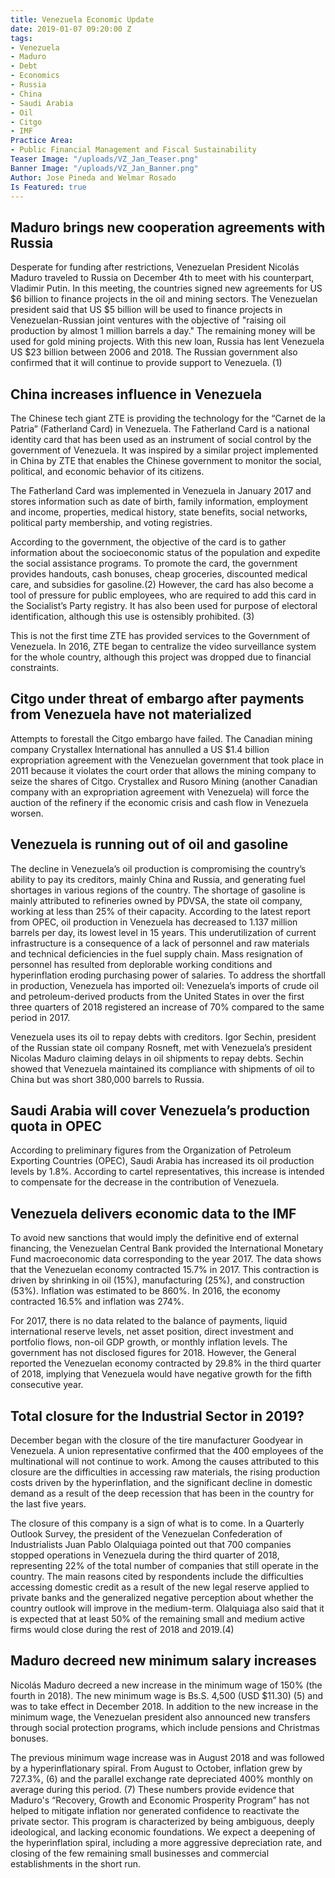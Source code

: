 ```yaml
---
title: Venezuela Economic Update
date: 2019-01-07 09:20:00 Z
tags:
- Venezuela
- Maduro
- Debt
- Economics
- Russia
- China
- Saudi Arabia
- Oil
- Citgo
- IMF
Practice Area:
- Public Financial Management and Fiscal Sustainability
Teaser Image: "/uploads/VZ_Jan_Teaser.png"
Banner Image: "/uploads/VZ_Jan_Banner.png"
Author: Jose Pineda and Welmar Rosado
Is Featured: true
---
```


## Maduro brings new cooperation agreements with Russia
Desperate for funding after restrictions, Venezuelan President Nicolás Maduro traveled to Russia on December 4th to meet with his counterpart, Vladimir Putin. In this meeting, the countries signed new agreements for US $6 billion to finance projects in the oil and mining sectors. The Venezuelan president said that US $5 billion will be used to finance projects in Venezuelan-Russian joint ventures with the objective of "raising oil production by almost 1 million barrels a day." The remaining money will be used for gold mining projects. With this new loan, Russia has lent Venezuela US $23 billion between 2006 and 2018. The Russian government also confirmed that it will continue to provide support to Venezuela. (1)  

## China increases influence in Venezuela
The Chinese tech giant ZTE is providing the technology for the “Carnet de la Patria” (Fatherland Card) in Venezuela. The Fatherland Card is a national identity card that has been used as an instrument of social control by the government of Venezuela. It was inspired by a similar project implemented in China by ZTE that enables the Chinese government to monitor the social, political, and economic behavior of its citizens. 

The Fatherland Card was implemented in Venezuela in January 2017 and stores information such as date of birth, family information, employment and income, properties, medical history, state benefits, social networks, political party membership, and voting registries.

According to the government, the objective of the card is to gather information about the socioeconomic status of the population and expedite the social assistance programs. To promote the card, the government provides handouts, cash bonuses, cheap groceries, discounted medical care, and subsidies for gasoline.(2)  However, the card has also become a tool of pressure for public employees, who are required to add this card in the Socialist’s Party registry.  It has also been used for purpose of electoral identification, although this use is ostensibly prohibited. (3)  

This is not the first time ZTE has provided services to the Government of Venezuela. In 2016, ZTE began to centralize the video surveillance system for the whole country, although this project was dropped due to financial constraints.

## Citgo under threat of embargo after payments from Venezuela have not materialized
Attempts to forestall the Citgo embargo have failed. The Canadian mining company Crystallex International has annulled a US $1.4 billion expropriation agreement with the Venezuelan government that took place in 2011 because it violates the court order that allows the mining company to seize the shares of Citgo. Crystallex and Rusoro Mining (another Canadian company with an expropriation agreement with Venezuela) will force the auction of the refinery if the economic crisis and cash flow in Venezuela worsen. 

## Venezuela is running out of oil and gasoline
The decline in Venezuela’s oil production is compromising the country’s ability to pay its creditors, mainly China and Russia, and generating fuel shortages in various regions of the country.  The shortage of gasoline is mainly attributed to refineries owned by PDVSA, the state oil company, working at less than 25% of their capacity.  According to the latest report from OPEC, oil production in Venezuela has decreased to 1.137 million barrels per day, its lowest level in 15 years. This underutilization of current infrastructure is a consequence of a lack of personnel and raw materials and technical deficiencies in the fuel supply chain. Mass resignation of personnel has resulted from deplorable working conditions and hyperinflation eroding purchasing power of salaries.  To address the shortfall in production, Venezuela has imported oil: Venezuela’s imports of crude oil and petroleum-derived products from the United States in over the first three quarters of 2018 registered an increase of 70% compared to the same period in 2017.

Venezuela uses its oil to repay debts with creditors. Igor Sechin, president of the Russian state oil company Rosneft, met with Venezuela’s president Nicolas Maduro claiming delays in oil shipments to repay debts. Sechin showed that Venezuela maintained its compliance with shipments of oil to China but was short 380,000 barrels to Russia.

## Saudi Arabia will cover Venezuela’s production quota in OPEC
According to preliminary figures from the Organization of Petroleum Exporting Countries (OPEC), Saudi Arabia has increased its oil production levels by 1.8%. According to cartel representatives, this increase is intended to compensate for the decrease in the contribution of Venezuela.

## Venezuela delivers economic data to the IMF
To avoid new sanctions that would imply the definitive end of external financing, the Venezuelan Central Bank provided the International Monetary Fund macroeconomic data corresponding to the year 2017. The data shows that the Venezuelan economy contracted 15.7% in 2017. This contraction is driven by shrinking in oil (15%), manufacturing (25%), and construction (53%). Inflation was estimated to be 860%. In 2016, the economy contracted 16.5% and inflation was 274%.

For 2017, there is no data related to the balance of payments, liquid international reserve levels, net asset position, direct investment and portfolio flows, non-oil GDP growth, or monthly inflation levels. The government has not disclosed figures for 2018. However, the General reported the Venezuelan economy contracted by 29.8% in the third quarter of 2018, implying that Venezuela would have negative growth for the fifth consecutive year.

## Total closure for the Industrial Sector in 2019?
December began with the closure of the tire manufacturer Goodyear in Venezuela. A union representative confirmed that the 400 employees of the multinational will not continue to work. Among the causes attributed to this closure are the difficulties in accessing raw materials, the rising production costs driven by the hyperinflation, and the significant decline in domestic demand as a result of the deep recession that has been in the country for the last five years.

The closure of this company is a sign of what is to come. In a Quarterly Outlook Survey, the president of the Venezuelan Confederation of Industrialists Juan Pablo Olalquiaga pointed out that 700 companies stopped operations in Venezuela during the third quarter of 2018, representing 22% of the total number of companies that still operate in the country. The main reasons cited by respondents include the difficulties accessing domestic credit as a result of the new legal reserve applied to private banks and the generalized negative perception about whether the country outlook will improve in the medium-term. Olalquiaga also said that it is expected that at least 50% of the remaining small and medium active firms would close during the rest of 2018 and 2019.(4) 

## Maduro decreed new minimum salary increases
Nicolás Maduro decreed a new increase in the minimum wage of 150% (the fourth in 2018). The new minimum wage is Bs.S. 4,500 (USD $11.30) (5) and was to take effect in December 2018. In addition to the new increase in the minimum wage, the Venezuelan president also announced new transfers through social protection programs, which include pensions and Christmas bonuses.

The previous minimum wage increase was in August 2018 and was followed by a hyperinflationary spiral. From August to October, inflation grew by 727.3%, (6) and the parallel exchange rate depreciated 400% monthly on average during this period. (7)  These numbers provide evidence that Maduro's “Recovery, Growth and Economic Prosperity Program” has not helped to mitigate inflation nor generated confidence to reactivate the private sector. This program is characterized by being ambiguous, deeply ideological, and lacking economic foundations. We expect a deepening of the hyperinflation spiral, including a more aggressive depreciation rate, and closing of the few remaining small businesses and commercial establishments in the short run.

